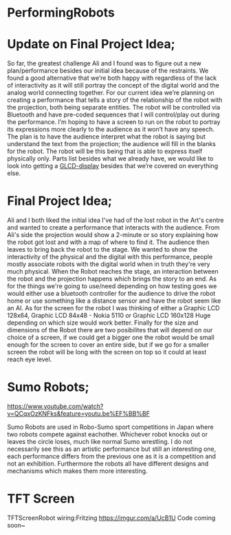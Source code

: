 # PerformingRobots

# Update on Final Project Idea;
So far, the greatest challenge Ali and I found was to figure out a new plan/performance besides our initial idea because of the restraints. We found a good alternative that we’re both happy with regardless of the lack of interactivity as it will still portray the concept of the digital world and the analog world connecting together. For our current idea we’re planning on creating a performance that tells a story of the relationship of the robot with the projection, both being separate entities. The robot will be controlled via Bluetooth and have pre-coded sequences that I will control/play out during the performance. I’m hoping to have a screen to run on the robot to portray its expressions more clearly to the audience as it won’t have any speech. The plan is to have the audience interpret what the robot is saying but understand the text from the projection; the audience will fill in the blanks for the robot. The robot will be this being that is able to express itself physically only. 
Parts list besides what we already have, we would like to look into getting a [GLCD-display](https://www.adafruit.com/product/253) besides that we’re covered on everything else.




# Final Project Idea;
  Ali and I both liked the initial idea I've had of the lost robot in the Art's centre and wanted to create a performance that interacts with the audience. From Ali's side the projection would show a 2-minute or so story explaining how the robot got lost and with a map of where to find it. The audience then leaves to bring back the robot to the stage. We wanted to show the interactivity of the physical and the digital with this performance, people mostly associate robots with the digital world when in truth they're very much physical. When the Robot reaches the stage, an interaction between the robot and the projection happens which brings the story to an end. 
  As for the things we're going to use/need depending on how testing goes we would either use a bluetooth controller for the audience to drive the robot home or use something like a distance sensor and have the robot seem like an AI. As for the screen for the robot I was thinking of either a Graphic LCD 128x64, Graphic LCD 84x48 - Nokia 5110 or Graphic LCD 160x128 Huge depending on which size would work better. Finally for the size and dimensions of the Robot there are two posibilites that will depend on our choice of a screen, if we could get a bigger one the robot would be small enough for the screen to cover an entire side, but if we go for a smaller screen the robot will be long with the screen on top so it could at least reach eye level.



# Sumo Robots;

https://www.youtube.com/watch?v=QCqxOzKNFks&feature=youtu.be%EF%BB%BF

Sumo Robots are used in Robo-Sumo sport competitions in Japan where two robots compete against eachother. Whichever robot knocks out or leaves the circle loses, much like normal Sumo wrestling. I do not necessarily see this as an artistic performance but still an interesting one, each performance differs from the previous one as it is a competition and not an exhibition. Furthermore the robots all have different designs and mechanisms which makes them more interesting. 




# TFT Screen 

TFTScreenRobot wiring:Fritzing
https://imgur.com/a/UcB1U
Code coming soon~
